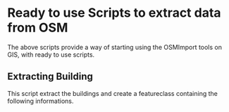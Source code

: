 # Ready to use Scripts to extract data from OSM

The above scripts provide a way of starting using the OSMImport tools on GIS, with ready to use scripts.

## Extracting Building

This script extract the buildings and create a featureclass containing the following informations.

